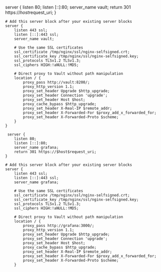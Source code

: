 server {
        listen 80;
        listen [::]:80;
        server_name vault;
        return 301 https://$host$request_uri;
    }

    # Add this server block after your existing server blocks
    server {
        listen 443 ssl;
        listen [::]:443 ssl;
        server_name vault;

        # Use the same SSL certificates
        ssl_certificate /tmp/nginx/ssl/nginx-selfsigned.crt;
        ssl_certificate_key /tmp/nginx/ssl/nginx-selfsigned.key;
        ssl_protocols TLSv1.2 TLSv1.3;
        ssl_ciphers HIGH:!aNULL:!MD5;
        
        # Direct proxy to Vault without path manipulation
        location / {
            proxy_pass http://vault:8200/;
            proxy_http_version 1.1;
            proxy_set_header Upgrade $http_upgrade;
            proxy_set_header Connection 'upgrade';
            proxy_set_header Host $host;
            proxy_cache_bypass $http_upgrade;
            proxy_set_header X-Real-IP $remote_addr;
            proxy_set_header X-Forwarded-For $proxy_add_x_forwarded_for;
            proxy_set_header X-Forwarded-Proto $scheme;
        }
    }

     server {
        listen 80;
        listen [::]:80;
        server_name grafana;
        return 301 https://$host$request_uri;
    }

    # Add this server block after your existing server blocks
    server {
        listen 443 ssl;
        listen [::]:443 ssl;
        server_name grafana;

        # Use the same SSL certificates
        ssl_certificate /tmp/nginx/ssl/nginx-selfsigned.crt;
        ssl_certificate_key /tmp/nginx/ssl/nginx-selfsigned.key;
        ssl_protocols TLSv1.2 TLSv1.3;
        ssl_ciphers HIGH:!aNULL:!MD5;
        
        # Direct proxy to Vault without path manipulation
        location / {
            proxy_pass http://grafana:3000/;
            proxy_http_version 1.1;
            proxy_set_header Upgrade $http_upgrade;
            proxy_set_header Connection 'upgrade';
            proxy_set_header Host $host;
            proxy_cache_bypass $http_upgrade;
            proxy_set_header X-Real-IP $remote_addr;
            proxy_set_header X-Forwarded-For $proxy_add_x_forwarded_for;
            proxy_set_header X-Forwarded-Proto $scheme;
        }
